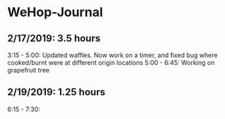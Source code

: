 # WeHop-Journal

## 2/17/2019: 3.5 hours
3:15 - 5:00: Updated waffles. Now work on a timer, and fixed bug where cooked/burnt were at different origin locations
5:00 - 6:45: Working on grapefruit tree

## 2/19/2019: 1.25 hours
6:15 - 7:30: 
